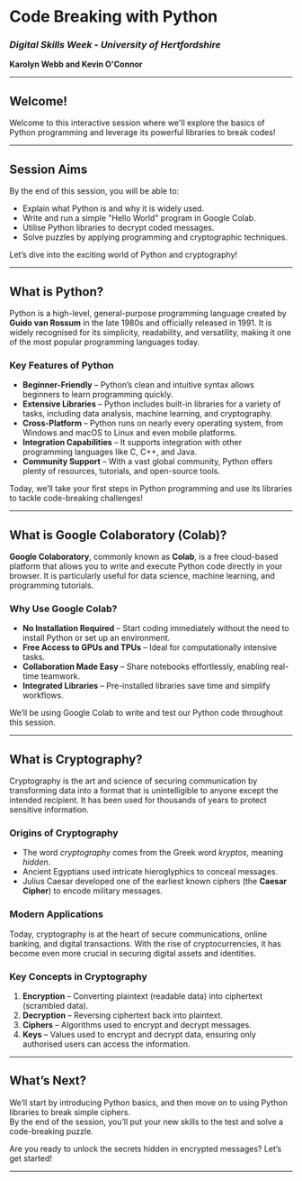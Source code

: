 
# **Code Breaking with Python**  

### *Digital Skills Week - University of Hertfordshire*  
**Karolyn Webb and Kevin O'Connor**  

---

## **Welcome!**  

Welcome to this interactive session where we'll explore the basics of Python programming and leverage its powerful libraries to break codes!  

---

## **Session Aims**  

By the end of this session, you will be able to:  

- Explain what Python is and why it is widely used.  
- Write and run a simple "Hello World" program in Google Colab.  
- Utilise Python libraries to decrypt coded messages.  
- Solve puzzles by applying programming and cryptographic techniques.  

Let’s dive into the exciting world of Python and cryptography!  

---

## **What is Python?**  

Python is a high-level, general-purpose programming language created by **Guido van Rossum** in the late 1980s and officially released in 1991. It is widely recognised for its simplicity, readability, and versatility, making it one of the most popular programming languages today.  

### **Key Features of Python**  

- **Beginner-Friendly** – Python’s clean and intuitive syntax allows beginners to learn programming quickly.  
- **Extensive Libraries** – Python includes built-in libraries for a variety of tasks, including data analysis, machine learning, and cryptography.  
- **Cross-Platform** – Python runs on nearly every operating system, from Windows and macOS to Linux and even mobile platforms.  
- **Integration Capabilities** – It supports integration with other programming languages like C, C++, and Java.  
- **Community Support** – With a vast global community, Python offers plenty of resources, tutorials, and open-source tools.  

Today, we’ll take your first steps in Python programming and use its libraries to tackle code-breaking challenges!  

---

## **What is Google Colaboratory (Colab)?**  

**Google Colaboratory**, commonly known as **Colab**, is a free cloud-based platform that allows you to write and execute Python code directly in your browser. It is particularly useful for data science, machine learning, and programming tutorials.  

### **Why Use Google Colab?**  

- **No Installation Required** – Start coding immediately without the need to install Python or set up an environment.  
- **Free Access to GPUs and TPUs** – Ideal for computationally intensive tasks.  
- **Collaboration Made Easy** – Share notebooks effortlessly, enabling real-time teamwork.  
- **Integrated Libraries** – Pre-installed libraries save time and simplify workflows.  

We’ll be using Google Colab to write and test our Python code throughout this session.  

---

## **What is Cryptography?**  

Cryptography is the art and science of securing communication by transforming data into a format that is unintelligible to anyone except the intended recipient. It has been used for thousands of years to protect sensitive information.  

### **Origins of Cryptography**  

- The word *cryptography* comes from the Greek word *kryptos*, meaning *hidden*.  
- Ancient Egyptians used intricate hieroglyphics to conceal messages.  
- Julius Caesar developed one of the earliest known ciphers (the **Caesar Cipher**) to encode military messages.  

### **Modern Applications**  

Today, cryptography is at the heart of secure communications, online banking, and digital transactions. With the rise of cryptocurrencies, it has become even more crucial in securing digital assets and identities.  

### **Key Concepts in Cryptography**  

1. **Encryption** – Converting plaintext (readable data) into ciphertext (scrambled data).  
2. **Decryption** – Reversing ciphertext back into plaintext.  
3. **Ciphers** – Algorithms used to encrypt and decrypt messages.  
4. **Keys** – Values used to encrypt and decrypt data, ensuring only authorised users can access the information.  

---

## **What’s Next?**  

We’ll start by introducing Python basics, and then move on to using Python libraries to break simple ciphers.  
By the end of the session, you’ll put your new skills to the test and solve a code-breaking puzzle.  

Are you ready to unlock the secrets hidden in encrypted messages? Let’s get started!  

---

